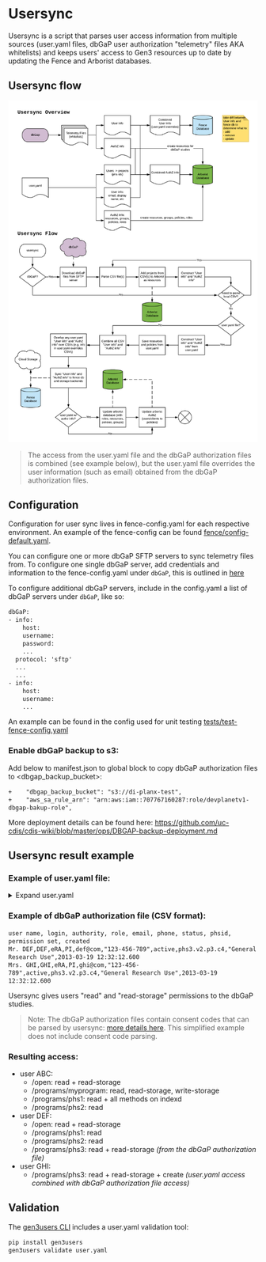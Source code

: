 # Usersync

Usersync is a script that parses user access information from multiple sources (user.yaml files, dbGaP user authorization "telemetry" files AKA whitelists) and keeps users' access to Gen3 resources up to date by updating the Fence and Arborist databases.



## Usersync flow

![Usersync Flow](images/usersync.png)

> The access from the user.yaml file and the dbGaP authorization files is combined (see example below), but the user.yaml file overrides the user information (such as email) obtained from the dbGaP authorization files.

## Configuration

Configuration for user sync lives in fence-config.yaml for each respective environment. An example of the fence-config can be found [fence/config-default.yaml](https://github.com/uc-cdis/fence/blob/master/fence/config-default.yaml).

You can configure one or more dbGaP SFTP servers to sync telemetry files from. To configure one single dbGaP server, add credentials and information to the fence-config.yaml under `dbGaP`, this is outlined in [here](https://github.com/uc-cdis/fence/blob/4.14.0/fence/config-default.yaml#L389-L433)

To configure additional dbGaP servers, include in the config.yaml a list of dbGaP servers under `dbGaP`, like so:

```
dbGaP:
- info:
    host:
    username:
    password:
    ...
  protocol: 'sftp'
  ...
  ...
- info:
    host:
    username:
    ...
```

An example can be found in the config used for unit testing [tests/test-fence-config.yaml](https://github.com/uc-cdis/fence/blob/master/tests/test-fence-config.yaml)

### Enable dbGaP backup to s3:
Add below to manifest.json to global block to copy dbGaP authorization files to <dbgap_backup_bucket>:
```
+    "dbgap_backup_bucket": "s3://di-planx-test",
+    "aws_sa_rule_arn": "arn:aws:iam::707767160287:role/devplanetv1-dbgap-bakup-role",
```
More deployment details can be found here: https://github.com/uc-cdis/cdis-wiki/blob/master/ops/DBGAP-backup-deployment.md

## Usersync result example

### Example of user.yaml file:

<details>
    <summary>Expand user.yaml</summary>

```
# authz information follows the attribute-based access control (ABAC) model
authz:
  resources:
    - name: programs
      subresources:
        - name: myprogram
        - name: phs1
        - name: phs2
        - name: phs3
    - name: 'open'

  policies:
    - id: 'open_data_reader'
      description: 'Read access to open data'
      role_ids:
        - 'reader'
        - 'storage_reader'
      resource_paths: ['/open']
    - id: phs1_phs2_reader
      description: "Read access to ph1 and ph2"
      role_ids:
        - reader
      resource_paths:
        - /programs/phs1
        - /programs/phs2
    - id: phs3_creator
      description: "Create access to ph3"
      role_ids:
        - creator
      resource_paths:
        - /programs/phs3
    - id: phs1_admin
      description: "Admin access to ph1 indexd records"
      role_ids:
        - indexd_record_admin
      resource_paths:
        - /programs/phs1

  roles:
    - id: reader
      description: ""
      permissions:
        - id: reader
          action:
            method: read
            service: "*"
    - id: storage_reader
      description: ""
      permissions:
        - id: storage_reader
          action:
            method: read-storage
            service: "*"
    - id: creator
      description: ""
      permissions:
        - id: creator
          action:
            method: create
            service: "*"
    - id: indexd_record_admin
      description: ""
      permissions:
        - id: indexd_record_admin
          action:
            method: "*"
            service: indexd

  # policies automatically given to anyone, even if they are not authenticated
  anonymous_policies:
    - open_data_reader

  # policies automatically given to authenticated users (in addition to their other policies)
  all_users_policies: []

  groups:
    - name: phs1_phs2_readers
      policies:
        - phs1_phs2_reader
      users:
        - ABC
        - DEF

# OIDC clients
clients:
  client1:
    policies:
      - open_data_reader

users:
  ABC:
    # "admin" gives create/update/delete access to programs and projects in Sheepdog
    admin: true
    policies:
      - phs1_admin
    # "projects" is the deprecated way of providing access. We should now use "policies"
    projects:
      - auth_id: myprogram
        privilege:
          - read
          - read-storage
          - write-storage
  GHI:
    admin: false
    policies:
      - phs3_creator
```
</details>

### Example of dbGaP authorization file (CSV format):

```
user name, login, authority, role, email, phone, status, phsid, permission set, created
Mr. DEF,DEF,eRA,PI,def@com,"123-456-789",active,phs3.v2.p3.c4,"General Research Use",2013-03-19 12:32:12.600
Mrs. GHI,GHI,eRA,PI,ghi@com,"123-456-789",active,phs3.v2.p3.c4,"General Research Use",2013-03-19 12:32:12.600
```

Usersync gives users "read" and "read-storage" permissions to the dbGaP studies.

> Note: The dbGaP authorization files contain consent codes that can be parsed by usersync: [more details here](dbgap_info.md). This simplified example does not include consent code parsing.

### Resulting access:

- user ABC:
  - /open: read + read-storage
  - /programs/myprogram: read, read-storage, write-storage
  - /programs/phs1: read + all methods on indexd
  - /programs/phs2: read
- user DEF:
  - /open: read + read-storage
  - /programs/phs1: read
  - /programs/phs2: read
  - /programs/phs3: read + read-storage _(from the dbGaP authorization file)_
- user GHI:
  - /programs/phs3: read + read-storage + create _(user.yaml access combined with dbGaP authorization file access)_

## Validation

The [gen3users CLI](https://github.com/uc-cdis/gen3users) includes a user.yaml validation tool:
```
pip install gen3users
gen3users validate user.yaml
```
